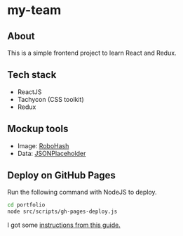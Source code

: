 # my-team

## About

This is a simple frontend project to learn React and Redux.

## Tech stack

- ReactJS
- Tachycon (CSS toolkit)
- Redux

## Mockup tools

- Image: [RoboHash](https://robohash.org)
- Data: [JSONPlaceholder](https://jsonplaceholder.typicode.com/)

## Deploy on GitHub Pages

Run the following command with NodeJS to deploy.

```bash
cd portfolio
node src/scripts/gh-pages-deploy.js
```

I got some [instructions from this guide.](https://dev.to/rolanddoda/deploy-to-github-pages-like-a-pro-with-github-actions-4hdg)
